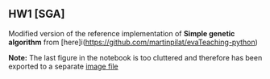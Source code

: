 ## HW1 [SGA]
Modified version of the reference implementation of **Simple genetic algorithm** from [here]i(https://github.com/martinpilat/evaTeaching-python)


**Note:** The last figure in the notebook is too cluttered and therefore has been exported to a separate [image file](grid_search.png)

